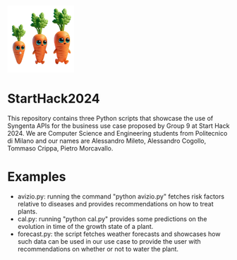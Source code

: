 <img src="https://github.com/AlessandroCogollo/StartHack2024/blob/main/assets/_52a7268f-69a7-47e0-a6d1-1e0f9f8382e4.png" width=30% height=30% display=block margin-left=auto margin-right=auto>

# StartHack2024
This repository contains three Python scripts that showcase the use of Syngenta APIs for the business use case proposed by Group 9 at Start Hack 2024. 
We are Computer Science and Engineering students from Politecnico di Milano and our names are Alessandro Mileto, Alessandro Cogollo, Tommaso Crippa, Pietro Morcavallo. 

# Examples
- avizio.py: running the command "python avizio.py" fetches risk factors relative to diseases and provides recommendations on how to treat plants.
- cal.py: running "python cal.py" provides some predictions on the evolution in time of the growth state of a plant.
- forecast.py: the script fetches weather forecasts and showcases how such data can be used in our use case to provide the user with recommendations on whether or not to water the plant.   
